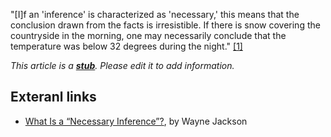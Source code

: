 "[I]f an 'inference' is characterized as 'necessary,' this means
that the conclusion drawn from the facts is irresistible. If there
is snow covering the countryside in the morning, one may
necessarily conclude that the temperature was below 32 degrees
during the night."
[[1]](http://www.christiancourier.com/questions/necessaryInferenceQuestion.htm)

*This article is a **[stub](http://www.theopedia.com/Category:Theopedia_stubs "Category:Theopedia stubs")**. Please edit it to add information.*
## Exteranl links

-   [What Is a “Necessary Inference”?](http://www.christiancourier.com/questions/necessaryInferenceQuestion.htm),
    by Wayne Jackson



